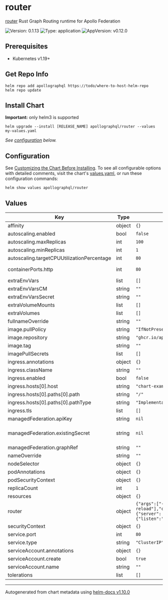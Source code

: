 # router

[router](https://github.com/apollographql/router) Rust Graph Routing runtime for Apollo Federation

![Version: 0.1.13](https://img.shields.io/badge/Version-0.1.13-informational?style=flat-square) ![Type: application](https://img.shields.io/badge/Type-application-informational?style=flat-square) ![AppVersion: v0.12.0](https://img.shields.io/badge/AppVersion-v0.12.0-informational?style=flat-square)

## Prerequisites

- Kubernetes v1.19+

## Get Repo Info

```console
helm repo add apollographql https://todo/where-to-host-helm-repo
helm repo update
```

## Install Chart

**Important:** only helm3 is supported

```console
helm upgrade --install [RELEASE_NAME] apollographql/router --values my-values.yaml
```

_See [configuration](#configuration) below._

## Configuration

See [Customizing the Chart Before Installing](https://helm.sh/docs/intro/using_helm/#customizing-the-chart-before-installing). To see all configurable options with detailed comments, visit the chart's [values.yaml](./values.yaml), or run these configuration commands:

```console
helm show values apollographql/router
```

## Values

| Key                                        | Type   | Default                                                                        | Description                                                                                                                                                                                                                          |
| ------------------------------------------ | ------ | ------------------------------------------------------------------------------ | ------------------------------------------------------------------------------------------------------------------------------------------------------------------------------------------------------------------------------------ |
| affinity                                   | object | `{}`                                                                           |                                                                                                                                                                                                                                      |
| autoscaling.enabled                        | bool   | `false`                                                                        |                                                                                                                                                                                                                                      |
| autoscaling.maxReplicas                    | int    | `100`                                                                          |                                                                                                                                                                                                                                      |
| autoscaling.minReplicas                    | int    | `1`                                                                            |                                                                                                                                                                                                                                      |
| autoscaling.targetCPUUtilizationPercentage | int    | `80`                                                                           |                                                                                                                                                                                                                                      |
| containerPorts.http                        | int    | `80`                                                                           | If you override the port in `router.configuration.server.listen` then make sure to match the listen port here                                                                                                                        |
| extraEnvVars                               | list   | `[]`                                                                           |                                                                                                                                                                                                                                      |
| extraEnvVarsCM                             | string | `""`                                                                           |                                                                                                                                                                                                                                      |
| extraEnvVarsSecret                         | string | `""`                                                                           |                                                                                                                                                                                                                                      |
| extraVolumeMounts                          | list   | `[]`                                                                           |                                                                                                                                                                                                                                      |
| extraVolumes                               | list   | `[]`                                                                           |                                                                                                                                                                                                                                      |
| fullnameOverride                           | string | `""`                                                                           |                                                                                                                                                                                                                                      |
| image.pullPolicy                           | string | `"IfNotPresent"`                                                               |                                                                                                                                                                                                                                      |
| image.repository                           | string | `"ghcr.io/apollographql/router"`                                               |                                                                                                                                                                                                                                      |
| image.tag                                  | string | `""`                                                                           |                                                                                                                                                                                                                                      |
| imagePullSecrets                           | list   | `[]`                                                                           |                                                                                                                                                                                                                                      |
| ingress.annotations                        | object | `{}`                                                                           |                                                                                                                                                                                                                                      |
| ingress.className                          | string | `""`                                                                           |                                                                                                                                                                                                                                      |
| ingress.enabled                            | bool   | `false`                                                                        |                                                                                                                                                                                                                                      |
| ingress.hosts[0].host                      | string | `"chart-example.local"`                                                        |                                                                                                                                                                                                                                      |
| ingress.hosts[0].paths[0].path             | string | `"/"`                                                                          |                                                                                                                                                                                                                                      |
| ingress.hosts[0].paths[0].pathType         | string | `"ImplementationSpecific"`                                                     |                                                                                                                                                                                                                                      |
| ingress.tls                                | list   | `[]`                                                                           |                                                                                                                                                                                                                                      |
| managedFederation.apiKey                   | string | `nil`                                                                          | If using managed federation, the graph API key to identify router to Studio                                                                                                                                                          |
| managedFederation.existingSecret           | string | `nil`                                                                          | If using managed federation, use existing Secret which stores the graph API key instead of creating a new one. If set along `managedFederation.apiKey`, a secret with the graph API key will be created using this parameter as name |
| managedFederation.graphRef                 | string | `""`                                                                           | If using managed federation, the variant of which graph to use                                                                                                                                                                       |
| nameOverride                               | string | `""`                                                                           |                                                                                                                                                                                                                                      |
| nodeSelector                               | object | `{}`                                                                           |                                                                                                                                                                                                                                      |
| podAnnotations                             | object | `{}`                                                                           |                                                                                                                                                                                                                                      |
| podSecurityContext                         | object | `{}`                                                                           |                                                                                                                                                                                                                                      |
| replicaCount                               | int    | `1`                                                                            |                                                                                                                                                                                                                                      |
| resources                                  | object | `{}`                                                                           |                                                                                                                                                                                                                                      |
| router                                     | object | `{"args":["--hot-reload"],"configuration":{"server":{"listen":"0.0.0.0:80"}}}` | See https://www.apollographql.com/docs/router/configuration/overview#configuration-file for yaml structure                                                                                                                           |
| securityContext                            | object | `{}`                                                                           |                                                                                                                                                                                                                                      |
| service.port                               | int    | `80`                                                                           |                                                                                                                                                                                                                                      |
| service.type                               | string | `"ClusterIP"`                                                                  |                                                                                                                                                                                                                                      |
| serviceAccount.annotations                 | object | `{}`                                                                           |                                                                                                                                                                                                                                      |
| serviceAccount.create                      | bool   | `true`                                                                         |                                                                                                                                                                                                                                      |
| serviceAccount.name                        | string | `""`                                                                           |                                                                                                                                                                                                                                      |
| tolerations                                | list   | `[]`                                                                           |                                                                                                                                                                                                                                      |

---

Autogenerated from chart metadata using [helm-docs v1.10.0](https://github.com/norwoodj/helm-docs/releases/v1.10.0)
